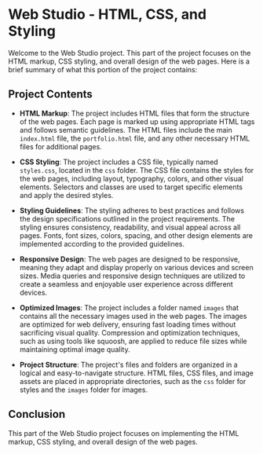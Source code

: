 # Web Studio - HTML, CSS, and Styling

Welcome to the Web Studio project. This part of the project focuses on the HTML markup, CSS styling, and overall design of the web pages. Here is a brief summary of what this portion of the project contains:

## Project Contents

- **HTML Markup**: The project includes HTML files that form the structure of the web pages. Each page is marked up using appropriate HTML tags and follows semantic guidelines. The HTML files include the main `index.html` file, the `portfolio.html` file, and any other necessary HTML files for additional pages.

- **CSS Styling**: The project includes a CSS file, typically named `styles.css`, located in the `css` folder. The CSS file contains the styles for the web pages, including layout, typography, colors, and other visual elements. Selectors and classes are used to target specific elements and apply the desired styles.

- **Styling Guidelines**: The styling adheres to best practices and follows the design specifications outlined in the project requirements. The styling ensures consistency, readability, and visual appeal across all pages. Fonts, font sizes, colors, spacing, and other design elements are implemented according to the provided guidelines.

- **Responsive Design**: The web pages are designed to be responsive, meaning they adapt and display properly on various devices and screen sizes. Media queries and responsive design techniques are utilized to create a seamless and enjoyable user experience across different devices.

- **Optimized Images**: The project includes a folder named `images` that contains all the necessary images used in the web pages. The images are optimized for web delivery, ensuring fast loading times without sacrificing visual quality. Compression and optimization techniques, such as using tools like squoosh, are applied to reduce file sizes while maintaining optimal image quality.

- **Project Structure**: The project's files and folders are organized in a logical and easy-to-navigate structure. HTML files, CSS files, and image assets are placed in appropriate directories, such as the `css` folder for styles and the `images` folder for images.

## Conclusion

This part of the Web Studio project focuses on implementing the HTML markup, CSS styling, and overall design of the web pages.

